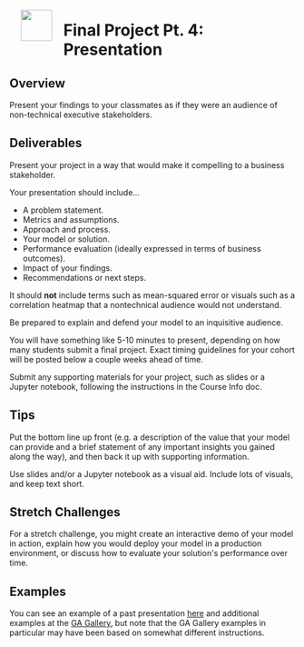 <img src="http://imgur.com/1ZcRyrc.png" style="float: left; margin: 20px; height: 55px">

# Final Project Pt. 4: Presentation

## Overview

Present your findings to your classmates as if they were an audience of non-technical executive stakeholders.

## Deliverables

Present your project in a way that would make it compelling to a business stakeholder.

Your presentation should include...
   - A problem statement.
   - Metrics and assumptions.
   - Approach and process.
   - Your model or solution.
   - Performance evaluation (ideally expressed in terms of business outcomes).
   - Impact of your findings.
   - Recommendations or next steps.

It should **not** include terms such as mean-squared error or visuals such as a correlation heatmap that a nontechnical audience would not understand.

Be prepared to explain and defend your model to an inquisitive audience.

You will have something like 5-10 minutes to present, depending on how many students submit a final project. Exact timing guidelines for your cohort will be posted below a couple weeks ahead of time.
 
<!--DATR-618: Aim for **6-8 minutes**. There will be a **hard cutoff** at **9 minutes**. I want to reward preparing against these expectations, so these times **will not change** even if we have fewer presenters than we are anticipating at this point.-->

Submit any supporting materials for your project, such as slides or a Jupyter notebook, following the instructions in the Course Info doc.

## Tips

Put the bottom line up front (e.g. a description of the value that your model can provide and a brief statement of any important insights you gained along the way), and then back it up with supporting information.

Use slides and/or a Jupyter notebook as a visual aid. Include lots of visuals, and keep text short.

## Stretch Challenges

For a stretch challenge, you might create an interactive demo of your model in action, explain how you would deploy your model in a production environment, or discuss how to evaluate your solution's performance over time.

## Examples

You can see an example of a past presentation [here](./pt4_example.pdf) and additional examples at the [GA Gallery](https://gallery.generalassemb.ly/DS?metro=), but note that the GA Gallery examples in particular may have been based on somewhat different instructions.

